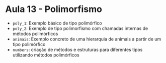 # Aula 13 - Polimorfismo

* `poly_1`: Exemplo básico de tipo polimórfico
* `poly_2`: Exemplo de tipo polimorfismo com chamadas internas de métodos polimórficos
* `animais`: Exemplo concreto de uma hierarquia de animais a partir de um tipo polimórfico
* `numbers`: criação de métodos e estruturas para diferentes tipos utilizando métodos polimórficos